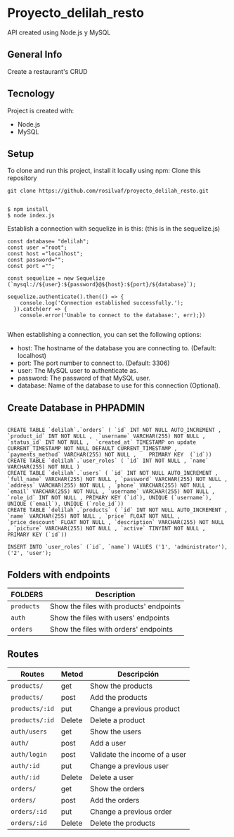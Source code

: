 # Proyecto_delilah_resto
API created using Node.js y MySQL

## General Info
Create a restaurant's CRUD
## Tecnology
Project is created with:
* Node.js
* MySQL
## Setup
To clone and run this project, install it locally using npm:
Clone this repository
```
git clone https://github.com/rosilvaf/proyecto_delilah_resto.git
```
```

$ npm install
$ node index.js
```

Establish a connection with sequelize in is this:
(this is in the sequelize.js)
```
const database= "delilah";
const user ="root";
const host ="localhost";
const password="";
const port ="";

const sequelize = new Sequelize (`mysql://${user}:${password}@${host}:${port}/${database}`);

sequelize.authenticate().then(() => {
    console.log('Connection established successfully.');
  }).catch(err => {
    console.error('Unable to connect to the database:', err);})


```
When establishing a connection, you can set the following options:

* host: The hostname of the database you are connecting to. (Default: localhost)
* port: The port number to connect to. (Default: 3306)
* user: The MySQL user to authenticate as.
* password: The password of that MySQL user.
* database: Name of the database to use for this connection (Optional).
## Create Database in PHPADMIN
```

CREATE TABLE `delilah`.`orders` ( `id` INT NOT NULL AUTO_INCREMENT ,  `product_id` INT NOT NULL ,  `username` VARCHAR(255) NOT NULL ,  `status_id` INT NOT NULL ,  `created_at` TIMESTAMP on update CURRENT_TIMESTAMP NOT NULL DEFAULT CURRENT_TIMESTAMP ,  `payments_method` VARCHAR(255) NOT NULL ,    PRIMARY KEY  (`id`))
CREATE TABLE `delilah`.`user_roles` ( `id` INT NOT NULL , `name` VARCHAR(255) NOT NULL ) 
CREATE TABLE `delilah`.`users` ( `id` INT NOT NULL AUTO_INCREMENT , `full_name` VARCHAR(255) NOT NULL , `password` VARCHAR(255) NOT NULL , `address` VARCHAR(255) NOT NULL , `phone` VARCHAR(255) NOT NULL , `email` VARCHAR(255) NOT NULL , `username` VARCHAR(255) NOT NULL , `role_id` INT NOT NULL , PRIMARY KEY (`id`), UNIQUE (`username`), UNIQUE (`email`), UNIQUE (`role_id`))
CREATE TABLE `delilah`.`products` ( `id` INT NOT NULL AUTO_INCREMENT , `name` VARCHAR(255) NOT NULL , `price` FLOAT NOT NULL , `price_descount` FLOAT NOT NULL , `description` VARCHAR(255) NOT NULL , `picture` VARCHAR(255) NOT NULL , `active` TINYINT NOT NULL , PRIMARY KEY (`id`)) 

INSERT INTO `user_roles` (`id`, `name`) VALUES ('1', 'administrator'), ('2', 'user');
```
## Folders with endpoints
| FOLDERS | Description |
| --- | --- |
| `products` | Show the files with products' endpoints |
| `auth` | Show the files with users' endpoints |
| `orders` | Show the files with orders' endpoints |
## Routes
| Routes | Metod | Descripción |
| --- | --- | --- |
| `products/` | get | Show the  products |
| `products/` | post | Add the  products |
| `products/:id` | put | Change a previous product |
| `products/:id` | Delete | Delete a product |
| `auth/users` | get | Show the  users |
| `auth/` | post | Add a   user |
| `auth/login` | post | Validate the income of a  user |
| `auth/:id` | put | Change a previous user |
| `auth/:id` | Delete | Delete a user |
| `orders/` | get | Show the orders |
| `orders/` | post | Add the  orders |
| `orders/:id` | put | Change a previous order |
| `orders/:id` | Delete | Delete the  products |

